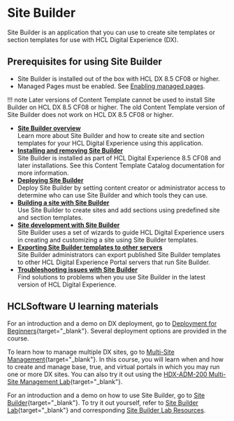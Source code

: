 # Site Builder

Site Builder is an application that you can use to create site templates or section templates for use with HCL Digital Experience (DX).

## Prerequisites for using Site Builder

-   Site Builder is installed out of the box with HCL DX 8.5 CF08 or higher.
-   Managed Pages must be enabled. See [Enabling managed pages](../../manage_content/wcm_authoring/authoring_portlet/content_management_artifacts/pages/managed_pages/cfg_managed_pages/wcm_config_mngpages_enable.md).


!!! note
    Later versions of Content Template cannot be used to install Site Builder on HCL DX 8.5 CF08 or higher. The old Content Template version of Site Builder does not work on HCL DX 8.5 CF08 or higher.

-   **[Site Builder overview](../sitebuilder/sitebuilder_overview.md)**  
Learn more about Site Builder and how to create site and section templates for your HCL Digital Experience using this application.
-   **[Installing and removing Site Builder](install_site_builder/index.md)**  
Site Builder is installed as part of HCL Digital Experience 8.5 CF08 and later installations. See this Content Template Catalog documentation for more information.
-   **[Deploying Site Builder](deploy_site_builder/index.md)**  
Deploy Site Builder by setting content creator or administrator access to determine who can use Site Builder and which tools they can use.
-   **[Building a site with Site Builder](building_site_with_sitebuilder/index.md)**  
Use Site Builder to create sites and add sections using predefined site and section templates.
-   **[Site development with Site Builder](site_dev_with_sitebuilder/index.md)**  
Site Builder uses a set of wizards to guide HCL Digital Experience users in creating and customizing a site using Site Builder templates.
-   **[Exporting Site Builder templates to other servers](export_sitebuilder_temp/index.md)**  
 Site Builder administrators can export published Site Builder templates to other HCL Digital Experience Portal servers that run Site Builder.
-   **[Troubleshooting issues with Site Builder](../sitebuilder/sitebuilder_issues.md)**  
Find solutions to problems when you use Site Builder in the latest version of HCL Digital Experience.

## HCLSoftware U learning materials

For an introduction and a demo on DX deployment, go to [Deployment for Beginners](https://hclsoftwareu.hcltechsw.com/component/axs/?view=sso_config&id=3&forward=https%3A%2F%2Fhclsoftwareu.hcltechsw.com%2Fcourses%2Flesson%2F%3Fid%3D1479){target="_blank"}. Several deployment options are provided in the course.

To learn how to manage multiple DX sites, go to [Multi-Site Management](https://hclsoftwareu.hcltechsw.com/component/axs/?view=sso_config&id=3&forward=https%3A%2F%2Fhclsoftwareu.hcltechsw.com%2Fcourses%2Flesson%2F%3Fid%3D3086){target="_blank"}. In this course, you will learn when and how to create and manage base, true, and virtual portals in which you may run one or more DX sites. You can also try it out using the [HDX-ADM-200 Multi-Site Management Lab](https://hclsoftwareu.hcltechsw.com/images/Lc4sMQCcN5uxXmL13gSlsxClNTU3Mjc3NTc4MTc2/DS_Academy/DX/Administrator/HDX-ADM-200_Multi-Site_Management_Lab.pdf){target="_blank"}.

For an introduction and a demo on how to use Site Builder, go to [Site Builder](https://hclsoftwareu.hcltechsw.com/component/axs/?view=sso_config&id=3&forward=https%3A%2F%2Fhclsoftwareu.hcltechsw.com%2Fcourses%2Flesson%2F%3Fid%3D2801){target="_blank"}. To try it out yourself, refer to [Site Builder Lab](https://hclsoftwareu.hcltechsw.com/images/Lc4sMQCcN5uxXmL13gSlsxClNTU3Mjc3NTc4MTc2/DS_Academy/DX/Business_User/HDX-BU-200_Site_Builder_Lab.pdf){target="_blank"} and corresponding [Site Builder Lab Resources](https://hclsoftwareu.hcltechsw.com/images/Lc4sMQCcN5uxXmL13gSlsxClNTU3Mjc3NTc4MTc2/DS_Academy/DX/Business_User/HDX-BU-200_Site_Builder_Lab_Resources.zip).